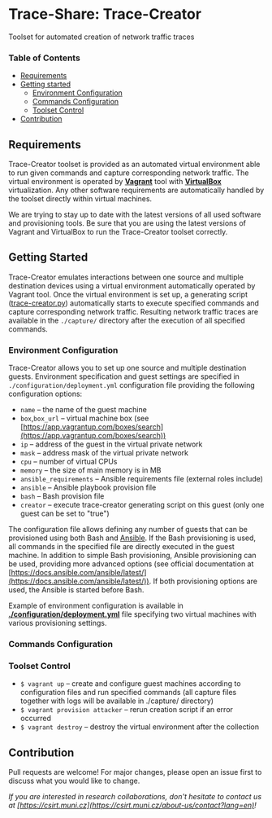 # Trace-Share: Trace-Creator

Toolset for automated creation of network traffic traces

### Table of Contents

* [Requirements](#requirements)
* [Getting started](#getting-started)
   + [Environment Configuration](#environment-configuration)
   + [Commands Configuration](#commands-configuration)
   + [Toolset Control](#toolset-control)
* [Contribution](#contribution)


## Requirements

Trace-Creator toolset is provided as an automated virtual environment able to run given commands and capture corresponding network traffic. The virtual environment is operated by [**Vagrant**](https://www.vagrantup.com/) tool with [**VirtualBox**](https://www.virtualbox.org/) virtualization. Any other software requirements are automatically handled by the toolset directly within virtual machines.

We are trying to stay up to date with the latest versions of all used software and provisioning tools. Be sure that you are using the latest versions of Vagrant and VirtualBox to run the Trace-Creator toolset correctly.


## Getting Started

Trace-Creator emulates interactions between one source and multiple destination devices using a virtual environment automatically operated by Vagrant tool. Once the virtual environment is set up, a generating script ([trace-creator.py](./trace-creator.py)) automatically starts to execute specified commands and capture corresponding network traffic. Resulting network traffic traces are available in the `./capture/` directory after the execution of all specified commands.

### Environment Configuration

Trace-Creator allows you to set up one source and multiple destination guests. Environment specification and guest settings are specified in `./configuration/deployment.yml` configuration file providing the following configuration options:

* `name` – the name of the guest machine
* `box`,`box_url` – virtual machine box (see [https://app.vagrantup.com/boxes/search](https://app.vagrantup.com/boxes/search))
* `ip` – address of the guest in the virtual private network
* `mask` – address mask of the virtual private network
* `cpu` – number of virtual CPUs
* `memory` – the size of main memory is in MB
* `ansible_requirements` – Ansible requirements file (external roles include)
* `ansible` – Ansible playbook provision file
* `bash` – Bash provision file
* `creator` – execute trace-creator generating script on this guest (only one guest can be set to "true")

The configuration file allows defining any number of guests that can be provisioned using both Bash and [Ansible](https://www.ansible.com/). If the Bash provisioning is used, all commands in the specified file are directly executed in the guest machine. In addition to simple Bash provisioning, Ansible provisioning can be used, providing more advanced options (see official documentation at [https://docs.ansible.com/ansible/latest/](https://docs.ansible.com/ansible/latest/)). If both provisioning options are used, the Ansible is started before Bash.

Example of environment configuration is available in [**./configuration/deployment.yml**](./configuration/deployment.yml) file specifying two virtual machines with various provisioning settings.

### Commands Configuration



### Toolset Control

- `$ vagrant up` – create and configure guest machines according to configuration files and run specified commands (all 
capture files together with logs will be available in ./capture/ directory)
- `$ vagrant provision attacker` – rerun creation script if an error occurred
- `$ vagrant destroy` – destroy the virtual environment after the collection


## Contribution

Pull requests are welcome! For major changes, please open an issue first to discuss what you would like to change.

*If you are interested in research collaborations, don't hesitate to contact us at  [https://csirt.muni.cz](https://csirt.muni.cz/about-us/contact?lang=en)!*
